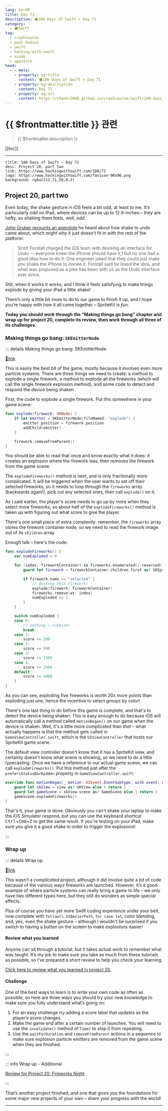 ```yaml
---
lang: ko-KR
title: Day 71
description: 🕊️100 Days of Swift > Day 71
category:
  - 🕊️Swift
tag: 
  - crashcourse
  - paul-hudson
  - swift
  - hacking-with-swift
  - xcode
  - appstore
head:
  - - meta:
    - property: og:title
      content: 🕊️100 Days of Swift > Day 71
    - property: og:description
      content: Day 71
    - property: og:url
      content: https://chanhi2000.github.io/crashcourse/swift/100-days-of-swift/71.html
---
```


# {{ $frontmatter.title }} 관련

> {{ $frontmatter.description }}

[[toc]]

---

```component VPCard
title: 100 Days of Swift – Day 71
desc: Project 20, part two
link: https://www.hackingwithswift.com/100/71
logo: https://www.hackingwithswift.com/favicon-96x96.png
background: rgba(213,71,58,0.2)
```

## Project 20, part two

Even today, the shake gesture in iOS feels a bit odd, at least to me. It’s particularly odd on iPad, where devices can be up to 12.9-inches – they are hefty, so shaking them feels, well, _odd_.

[John Gruber recounts an anecdote](https://daringfireball.net/2018/08/shake_to_undo) he heard about how shake to undo came about, which might why it just doesn’t fit in with the rest of the platform:

> Scott Forstall charged the iOS team with devising an interface for Undo — everyone knew the iPhone should have it,1 but no one had a good idea how to do it. One engineer joked that they could just make you shake the iPhone to invoke it. Forstall said he loved the idea, and what was proposed as a joke has been with us as the Undo interface ever since.

Still, when it works it works, and I think it feels satisfying to make things explode by giving your iPad a little shake!

There’s only a little bit more to do to our game to finish it up, and I hope you’re happy with how it all came together – SpriteKit is _fun_.

__Today you should work through the “Making things go bang” chapter and wrap up for project 20, complete its review, then work through all three of its challenges.__

### Making things go bang: `SKEmitterNode`

::: details Making things go bang: SKEmitterNode

[📎link](https://www.hackingwithswift.com/read/20/4/making-things-go-bang-skemitternode)

<VidStack src="youtube/90dlnvKUy3w" />

This is easily the best bit of the game, mostly because it involves even more particle systems. There are three things we need to create: a method to explode a single firework, a method to explode all the fireworks (which will call the single firework explosion method), and some code to detect and respond the device being shaken.

First, the code to explode a single firework. Put this somewhere in your game scene:

```swift
func explode(firework: SKNode) {
    if let emitter = SKEmitterNode(fileNamed: "explode") {
        emitter.position = firework.position
        addChild(emitter)
    }

    firework.removeFromParent()
}
```

You should be able to read that once and know exactly what it does: it creates an explosion where the firework was, then removes the firework from the game scene.

The `explodeFireworks()` method is next, and is only fractionally more complicated. It will be triggered when the user wants to set off their selected fireworks, so it needs to loop through the `fireworks` array (backwards again!), pick out any selected ones, then call `explode()` on it.

As I said earlier, the player's score needs to go up by more when they select more fireworks, so about half of the `explodeFireworks()` method is taken up with figuring out what score to give the player.

There's one small piece of extra complexity: remember, the `fireworks` array stores the firework container node, so we need to read the firework image out of its `children` array.

Enough talk – here's the code:

```swift
func explodeFireworks() {
    var numExploded = 0

    for (index, fireworkContainer) in fireworks.enumerated().reversed() {
        guard let firework = fireworkContainer.children.first as? SKSpriteNode else { continue }

        if firework.name == "selected" {
            // destroy this firework!
            explode(firework: fireworkContainer)
            fireworks.remove(at: index)
            numExploded += 1
        }
    }

    switch numExploded {
    case 0:
        // nothing – rubbish!
        break
    case 1:
        score += 200
    case 2:
        score += 500
    case 3:
        score += 1500
    case 4:
        score += 2500
    default:
        score += 4000
    }
}
```

As you can see, exploding five fireworks is worth 20x more points than exploding just one, hence the incentive to select groups by color!

There's one last thing to do before this game is complete, and that's to detect the device being shaken. This is easy enough to do because iOS will automatically call a method called `motionBegan()` on our game when the device is shaken. Well, it's a little more complicated than _that_ – what actually happens is that the method gets called in <FontIcon icon="fas fa-dove"/>`GameViewController.swift`, which is the `UIViewController` that hosts our SpriteKit game scene.

The default view controller doesn't know that it has a SpriteKit view, and certainly doesn't know what scene is showing, so we need to do a little typecasting. Once we have a reference to our actual game scene, we can call `explodeFireworks()`. Put this method just after the `prefersStatusBarHidden` property in <FontIcon icon="fas fa-dove"/>`GameViewController.swift`:

```swift
override func motionBegan(_ motion: UIEvent.EventSubtype, with event: UIEvent?) {
    guard let skView = view as? SKView else { return }
    guard let gameScene = skView.scene as? GameScene else { return }
    gameScene.explodeFireworks()
}
```

That's it, your game is done. Obviously you can't shake your laptop to make the iOS Simulator respond, but you can use the keyboard shortcut <kbd>Ctrl</kbd>+<kbd>Cmd</kbd>+<kbd>Z</kbd> to get the same result. If you're testing on your iPad, make sure you give it a good shake in order to trigger the explosions!

:::

### Wrap up

::: details Wrap up

[📎link](https://www.hackingwithswift.com/read/20/5/wrap-up)

<VidStack src="youtube/0CdergUF130" />

This wasn’t a _complicated_ project, although it did involve quite a bit of code because of the various ways fireworks are launched. However, it’s a good example of where particle systems can really bring a game to life – we only have two different types here, but they still do wonders as simple special effects.

Plus of course you have yet more Swift coding experience under your belt, now complete with `follow()`, `UIBezierPath`, `for case let`, color blending, and, yes, even the shake gesture – although I wouldn't be surprised if you switch to having a button on the screen to make explosions easier!

#### Review what you learned

Anyone can sit through a tutorial, but it takes actual work to remember what was taught. It’s my job to make sure you take as much from these tutorials as possible, so I’ve prepared a short review to help you check your learning.

[Click here to review what you learned in project 20.][project-20-fireworks-night]

#### Challenge

One of the best ways to learn is to write your own code as often as possible, so here are three ways you should try your new knowledge to make sure you fully understand what’s going on:

1. For an easy challenge try adding a score label that updates as the player’s score changes.
2. Make the game end after a certain number of launches. You will need to use the `invalidate()` method of `Timer` to stop it from repeating.
3. Use the `waitForDuration` and `removeFromParent` actions in a sequence to make sure explosion particle emitters are removed from the game scene when they are finished.

:::

::: info Wrap up - Additional

[Review for Project 20: Fireworks Night][project-20-fireworks-night]

:::

That’s another project finished, and one that gives you the foundations for some major new projects of your own – share your progress with the world!

---

<TagLinks />

[project-20-fireworks-night]: https://www.hackingwithswift.com/review/hws/project-20-fireworks-night